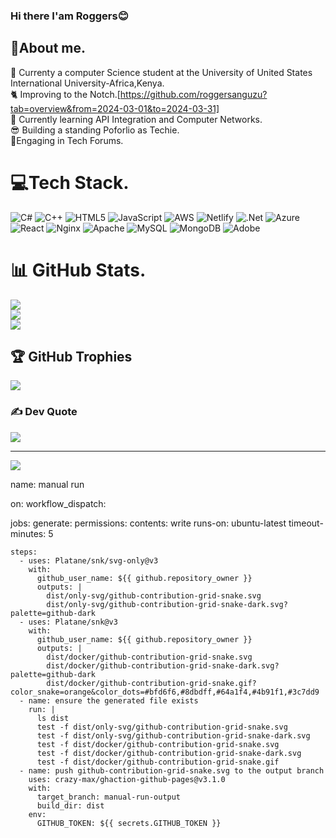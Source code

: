 ### Hi there I'am Roggers😊
## 🐼About me.
🤺 Currenty a computer Science student at the University of United States International University-Africa,Kenya.</br>
🐈 Improving to the Notch.[https://github.com/roggersanguzu?tab=overview&from=2024-03-01&to=2024-03-31]<br>
🦘 Currently learning API Integration and Computer Networks.<br>
😎 Building a standing Poforlio as Techie.<br>
👻Engaging in Tech Forums.<br>

# 💻Tech Stack.
![C#](https://img.shields.io/badge/c%23-%23239120.svg?style=for-the-badge&logo=csharp&logoColor=white) ![C++](https://img.shields.io/badge/c++-%2300599C.svg?style=for-the-badge&logo=c%2B%2B&logoColor=white) ![HTML5](https://img.shields.io/badge/html5-%23E34F26.svg?style=for-the-badge&logo=html5&logoColor=white) ![JavaScript](https://img.shields.io/badge/javascript-%23323330.svg?style=for-the-badge&logo=javascript&logoColor=%23F7DF1E) ![AWS](https://img.shields.io/badge/AWS-%23FF9900.svg?style=for-the-badge&logo=amazon-aws&logoColor=white) ![Netlify](https://img.shields.io/badge/netlify-%23000000.svg?style=for-the-badge&logo=netlify&logoColor=#00C7B7) ![.Net](https://img.shields.io/badge/.NET-5C2D91?style=for-the-badge&logo=.net&logoColor=white) ![Azure](https://img.shields.io/badge/azure-%230072C6.svg?style=for-the-badge&logo=microsoftazure&logoColor=white) ![React](https://img.shields.io/badge/react-%2320232a.svg?style=for-the-badge&logo=react&logoColor=%2361DAFB) ![Nginx](https://img.shields.io/badge/nginx-%23009639.svg?style=for-the-badge&logo=nginx&logoColor=white) ![Apache](https://img.shields.io/badge/apache-%23D42029.svg?style=for-the-badge&logo=apache&logoColor=white) ![MySQL](https://img.shields.io/badge/mysql-%2300000f.svg?style=for-the-badge&logo=mysql&logoColor=white) ![MongoDB](https://img.shields.io/badge/MongoDB-%234ea94b.svg?style=for-the-badge&logo=mongodb&logoColor=white) ![Adobe](https://img.shields.io/badge/adobe-%23FF0000.svg?style=for-the-badge&logo=adobe&logoColor=white)
# 📊 GitHub Stats.
![](https://github-readme-stats.vercel.app/api?username=roggersanguzu&theme=dark&hide_border=false&include_all_commits=false&count_private=false)<br/>
![](https://github-readme-streak-stats.herokuapp.com/?user=roggersanguzu&theme=dark&hide_border=false)<br/>
![](https://github-readme-stats.vercel.app/api/top-langs/?username=roggersanguzu&theme=dark&hide_border=false&include_all_commits=false&count_private=false&layout=compact)

## 🏆 GitHub Trophies
![](https://github-profile-trophy.vercel.app/?username=roggersanguzu&theme=radical&no-frame=false&no-bg=false&margin-w=4)

### ✍️ Dev Quote
![](https://quotes-github-readme.vercel.app/api?type=horizontal&theme=radical)

---
[![](https://visitcount.itsvg.in/api?id=roggersanguzu&icon=0&color=0)](https://visitcount.itsvg.in)


name: manual run

on:
  workflow_dispatch:

jobs:
  generate:
    permissions:
      contents: write
    runs-on: ubuntu-latest
    timeout-minutes: 5

    steps:
      - uses: Platane/snk/svg-only@v3
        with:
          github_user_name: ${{ github.repository_owner }}
          outputs: |
            dist/only-svg/github-contribution-grid-snake.svg
            dist/only-svg/github-contribution-grid-snake-dark.svg?palette=github-dark
      - uses: Platane/snk@v3
        with:
          github_user_name: ${{ github.repository_owner }}
          outputs: |
            dist/docker/github-contribution-grid-snake.svg
            dist/docker/github-contribution-grid-snake-dark.svg?palette=github-dark
            dist/docker/github-contribution-grid-snake.gif?color_snake=orange&color_dots=#bfd6f6,#8dbdff,#64a1f4,#4b91f1,#3c7dd9
      - name: ensure the generated file exists
        run: |
          ls dist
          test -f dist/only-svg/github-contribution-grid-snake.svg
          test -f dist/only-svg/github-contribution-grid-snake-dark.svg
          test -f dist/docker/github-contribution-grid-snake.svg
          test -f dist/docker/github-contribution-grid-snake-dark.svg
          test -f dist/docker/github-contribution-grid-snake.gif
      - name: push github-contribution-grid-snake.svg to the output branch
        uses: crazy-max/ghaction-github-pages@v3.1.0
        with:
          target_branch: manual-run-output
          build_dir: dist
        env:
          GITHUB_TOKEN: ${{ secrets.GITHUB_TOKEN }}


